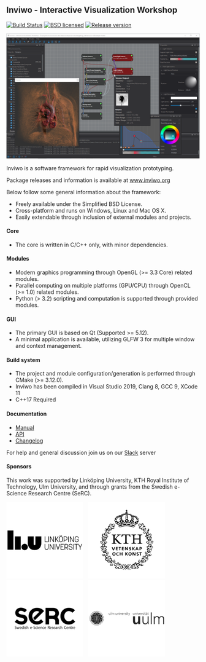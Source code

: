 ## Inviwo - Interactive Visualization Workshop

[![Build Status](http://jenkins.inviwo.org:8080/buildStatus/icon?job=inviwo/master)](http://jenkins.inviwo.org:8080/job/inviwo/job/master/) [![BSD licensed](https://img.shields.io/badge/license-BSD-blue.svg?maxAge=2592000)](https://github.com/inviwo/inviwo/blob/master/LICENSE)
[![Release version](https://img.shields.io/github/release/inviwo/inviwo.svg?maxAge=86400)](https://github.com/inviwo/inviwo/releases/latest)

<div class="inviwo-screenshot">

![](docs/images/inviwo-screenshot.png)

</div>

Inviwo is a software framework for rapid visualization prototyping.

Package releases and information is available at www.inviwo.org

Below follow some general information about the framework:

 - Freely available under the Simplified BSD License.
 - Cross-platform and runs on Windows, Linux and Mac OS X.
 - Easily extendable through inclusion of external modules and projects.

#### Core
 - The core is written in C/C++ only, with minor dependencies.

#### Modules
 - Modern graphics programming through OpenGL (>= 3.3 Core) related modules.
 - Parallel computing on multiple platforms (GPU/CPU) through OpenCL (>= 1.0) related modules.
 - Python (> 3.2) scripting and computation is supported through provided modules.

#### GUI
 - The primary GUI is based on Qt (Supported >= 5.12).
 - A minimal application is available, utilizing GLFW 3 for multiple window and context management.

#### Build system
 - The project and module configuration/generation is performed through CMake (>= 3.12.0).
 - Inviwo has been compiled in Visual Studio 2019, Clang 8, GCC 9, XCode 11
 - C++17 Required

#### Documentation
  - [Manual](https://inviwo.org/manual_index.html)
  - [API](https://inviwo.org/inviwo/doc)
  - [Changelog](/CHANGELOG.md)

For help and general discussion join us on our [Slack](https://join.slack.com/t/inviwo/shared_invite/enQtNTc2Nzc2NDQwNzIxLTRiMWM1ZWJiYjljZjkwNWE3OTk3MzYxODZlMDUyMzRmZjUzMzBiZjVhNTM3NWUyNzU1MjI4OWJjMzdkODViMzM) server

#### Sponsors
This work was supported by Linköping University,  KTH Royal Institute of Technology, Ulm University, and through grants from the Swedish e-Science Research Centre (SeRC).

<a href='http://www.liu.se'><img src="docs/images/liu-600x600.png" width="200" style="margin-right:10px;"></a>
<a href='http://www.kth.se'><img src="docs/images/kth-600x600.png" width="200" style="margin-right:10px;"></a>
<a href='http://e-science.se'><img src="docs/images/serc-600x600.png" width="200" style="margin-right:10px;"></a>
<a href='http://www.uni-ulm.de/en/'><img src="docs/images/uulm-600x600.png" width="200" style="margin-right:10px;"></a>
